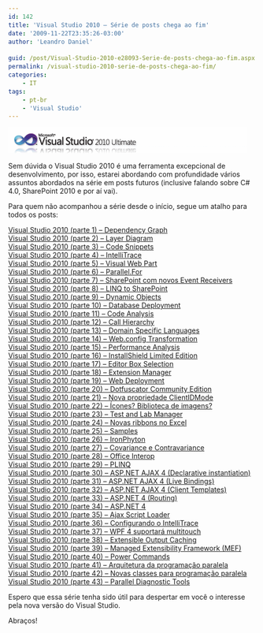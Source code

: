 ```yaml
---
id: 142
title: 'Visual Studio 2010 – Série de posts chega ao fim'
date: '2009-11-22T23:35:26-03:00'
author: 'Leandro Daniel'

guid: /post/Visual-Studio-2010-e28093-Serie-de-posts-chega-ao-fim.aspx
permalink: /visual-studio-2010-serie-de-posts-chega-ao-fim/
categories:
    - IT
tags:
    - pt-br
    - 'Visual Studio'
---
```


![vs2010Logo](/assets/pics/WindowsLiveWriter/SriedepostssobreVisualStudio2010/49EE7C08/vs2010Logo_thumb.gif "vs2010Logo")

Sem dúvida o Visual Studio 2010 é uma ferramenta excepcional de desenvolvimento, por isso, estarei abordando com profundidade vários assuntos abordados na série em posts futuros (inclusive falando sobre C# 4.0, SharePoint 2010 e por aí vai).

Para quem não acompanhou a série desde o início, segue um atalho para todos os posts:

[Visual Studio 2010 (parte 1) – Dependency Graph](http://www.leandrodaniel.com/post/Visual-Studio-2010-(parte-1)-e28093-Dependency-Graph)   
[Visual Studio 2010 (parte 2) – Layer Diagram](http://www.leandrodaniel.com/post/Visual-Studio-2010-(parte-2)-e28093-Layer-Diagram)   
[Visual Studio 2010 (parte 3) – Code Snippets](http://www.leandrodaniel.com/post/Visual-Studio-2010-(parte-3)-e28093-Code-Snippets)   
[Visual Studio 2010 (parte 4) – IntelliTrace](http://www.leandrodaniel.com/post/Visual-Studio-2010-(parte-4)-e28093-IntelliTrace)   
[Visual Studio 2010 (parte 5) – Visual Web Part](http://www.leandrodaniel.com/post/Visual-Studio-2010-(parte-5)-e28093-Visual-Web-Part)   
[Visual Studio 2010 (parte 6) – Parallel.For](http://www.leandrodaniel.com/post/Visual-Studio-2010-(parte-6)-e28093-ParallelFor)   
[Visual Studio 2010 (parte 7) – SharePoint com novos Event Receivers](http://www.leandrodaniel.com/post/Visual-Studio-2010-(parte-7)-e28093-SharePoint-com-novos-Event-Receivers)   
[Visual Studio 2010 (parte 8) – LINQ to SharePoint](http://www.leandrodaniel.com/post/Visual-Studio-2010-(parte-8)-e28093-LINQ-to-SharePoint)   
[Visual Studio 2010 (parte 9) – Dynamic Objects](http://www.leandrodaniel.com/post/Visual-Studio-2010-(parte-9)-e28093-Dynamic-Objects)   
[Visual Studio 2010 (parte 10) – Database Deployment](http://www.leandrodaniel.com/post/Visual-Studio-2010-(parte-10)-e28093-Database-Deployment)   
[Visual Studio 2010 (parte 11) – Code Analysis](http://www.leandrodaniel.com/post/Visual-Studio-2010-(parte-11)-e28093-Code-Analysis)   
[Visual Studio 2010 (parte 12) – Call Hierarchy](http://www.leandrodaniel.com/post/Visual-Studio-2010-(parte-12)-e28093-Call-Hierarchy)   
[Visual Studio 2010 (parte 13) – Domain Specific Languages](http://www.leandrodaniel.com/post/Visual-Studio-2010-(parte-13)-e28093-Domain-Specific-Languages)   
[Visual Studio 2010 (parte 14) – Web.config Transformation](http://www.leandrodaniel.com/post/Visual-Studio-2010-(parte-14)-e28093-Webconfig-Transformation)   
[Visual Studio 2010 (parte 15) – Performance Analysis](http://www.leandrodaniel.com/post/Visual-Studio-2010-(parte-15)-e28093-Performance-Analysis)   
[Visual Studio 2010 (parte 16) – InstallShield Limited Edition](http://www.leandrodaniel.com/post/Visual-Studio-2010-(parte-16)-e28093-InstallShield-Limited-Edition)   
[Visual Studio 2010 (parte 17) – Editor Box Selection](http://www.leandrodaniel.com/post/Visual-Studio-2010-(parte-17)-e28093-Editor-Box-Selection)   
[Visual Studio 2010 (parte 18) – Extension Manager](http://www.leandrodaniel.com/post/Visual-Studio-2010-(parte-18)-e28093-Extension-Manager)   
[Visual Studio 2010 (parte 19) – Web Deployment](http://www.leandrodaniel.com/post/Visual-Studio-2010-(parte-19)-e28093-Web-Deployment)   
[Visual Studio 2010 (parte 20) – Dotfuscator Community Edition](http://www.leandrodaniel.com/post/Visual-Studio-2010-(parte-20)-e28093-Dotfuscator-Community-Edition)   
[Visual Studio 2010 (parte 21) – Nova propriedade ClientIDMode](http://www.leandrodaniel.com/post/Visual-Studio-2010-(parte-21)-e28093-Nova-propriedade-ClientIDMode-no-ASPNET)   
[Visual Studio 2010 (parte 22) – Ícones? Biblioteca de imagens?](http://www.leandrodaniel.com/post/Visual-Studio-2010-(parte-22)-e28093-Icones-Biblioteca-de-imagens)   
[Visual Studio 2010 (parte 23) – Test and Lab Manager](http://www.leandrodaniel.com/post/Visual-Studio-2010-(parte-23)-e28093-Test-and-Lab-Manager)   
[Visual Studio 2010 (parte 24) – Novas ribbons no Excel](http://www.leandrodaniel.com/post/Visual-Studio-2010-(parte-24)-e28093-Novas-ribbons-no-Excel)   
[Visual Studio 2010 (parte 25) – Samples](http://www.leandrodaniel.com/post/Visual-Studio-2010-(parte-25)-e28093-Samples)   
[Visual Studio 2010 (parte 26) – IronPhyton](http://www.leandrodaniel.com/post/Visual-Studio-2010-(parte-26)-e28093-IronPhyton)   
[Visual Studio 2010 (parte 27) – Covariance e Contravariance](http://www.leandrodaniel.com/post/Visual-Studio-2010-(parte-27)-Covariance-e-Contravariance)   
[Visual Studio 2010 (parte 28) – Office Interop](http://www.leandrodaniel.com/post/Visual-Studio-2010-(parte-28)-Office-Interop)   
[Visual Studio 2010 (parte 29) – PLINQ](http://www.leandrodaniel.com/post/Visual-Studio-2010-(parte-29)-PLINQ)   
[Visual Studio 2010 (parte 30) – ASP.NET AJAX 4 (Declarative instantiation)](http://www.leandrodaniel.com/post/Visual-Studio-2010-(parte-30)-e28093-ASPNET-AJAX-4-(Declarative-instantiation))   
[Visual Studio 2010 (parte 31) – ASP.NET AJAX 4 (Live Bindings)](http://www.leandrodaniel.com/post/Visual-Studio-2010-(parte-31)-e28093-ASPNET-AJAX-4-(Live-Bindings))   
[Visual Studio 2010 (parte 32) – ASP.NET AJAX 4 (Client Templates)](http://www.leandrodaniel.com/post/Visual-Studio-2010-(parte-32)-e28093-ASPNET-AJAX-4-(Client-Templates))   
[Visual Studio 2010 (parte 33) – ASP.NET 4 (Routing)](http://www.leandrodaniel.com/post/Visual-Studio-2010-(parte-33)-e28093-ASPNET-4-(Routing))   
[Visual Studio 2010 (parte 34) – ASP.NET 4](http://www.leandrodaniel.com/post/Visual-Studio-2010-(parte-34)-e28093-ASPNET-4)   
[Visual Studio 2010 (parte 35) – Ajax Script Loader](http://www.leandrodaniel.com/post/Visual-Studio-2010-(parte-35)-e28093-Ajax-Script-Loader)   
[Visual Studio 2010 (parte 36) – Configurando o IntelliTrace](http://www.leandrodaniel.com/post/Visual-Studio-2010-(parte-36)-e28093-Configuracoes-do-IntelliTrace)   
[Visual Studio 2010 (parte 37) – WPF 4 suportará multitouch](http://www.leandrodaniel.com/post/Visual-Studio-2010-(parte-37)-e28093-WPF-4-suportara-multitouch)   
[Visual Studio 2010 (parte 38) – Extensible Output Caching](http://www.leandrodaniel.com/post/Visual-Studio-2010-(parte-38)-e28093-Extensible-Output-Caching)   
[Visual Studio 2010 (parte 39) – Managed Extensibility Framework (MEF)](http://www.leandrodaniel.com/post/Visual-Studio-2010-(parte-39)-e28093-Managed-Extensibility-Framework-(MEF))   
[Visual Studio 2010 (parte 40) – Power Commands](http://www.leandrodaniel.com/post/Visual-Studio-2010-(parte-40)-e28093-Power-Commands)   
[Visual Studio 2010 (parte 41) – Arquitetura da programação paralela](http://www.leandrodaniel.com/post/Visual-Studio-2010-(parte-41)-e28093-Arquitetura-da-programacao-paralela)   
[Visual Studio 2010 (parte 42) – Novas classes para programação paralela](http://www.leandrodaniel.com/post/Visual-Studio-2010-(parte-42)-e28093-Estruturas-de-dados-para-programacao-paralela)   
[Visual Studio 2010 (parte 43) – Parallel Diagnostic Tools](http://www.leandrodaniel.com/post/Visual-Studio-2010-(parte-43)-e28093-Parallel-Diagnostic-Tools)

Espero que essa série tenha sido útil para despertar em você o interesse pela nova versão do Visual Studio.

Abraços!

